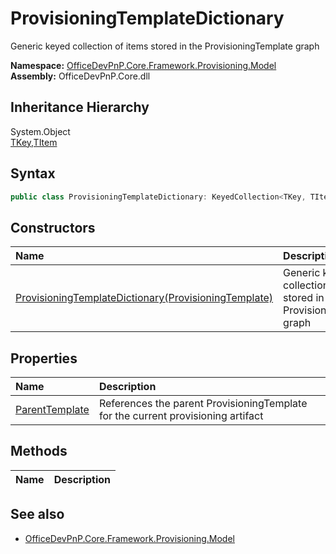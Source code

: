 # ProvisioningTemplateDictionary
Generic keyed collection of items stored in the ProvisioningTemplate graph  

**Namespace:** [OfficeDevPnP.Core.Framework.Provisioning.Model](OfficeDevPnP.Core.Framework.Provisioning.Model.md)  
**Assembly:** OfficeDevPnP.Core.dll  
## Inheritance Hierarchy
System.Object  
    [TKey,TItem](TKey,TItem.md)
## Syntax
```C#
public class ProvisioningTemplateDictionary: KeyedCollection<TKey, TItem>
```
## Constructors
|**Name**|**Description**|
|:-----|:-----|
| [ProvisioningTemplateDictionary(ProvisioningTemplate)](OfficeDevPnP.Core.Framework.Provisioning.Model.ProvisioningTemplateDictionary.ctor1.md) |  Generic keyed collection of items stored in the ProvisioningTemplate graph 
## Properties
|**Name**|**Description**|
|:-----|:-----|
| [ParentTemplate](OfficeDevPnP.Core.Framework.Provisioning.Model.ProvisioningTemplateDictionary.ParentTemplate.md) | References the parent ProvisioningTemplate for the current provisioning artifact
## Methods
|**Name**|**Description**|
|:-----|:-----|
## See also
- [OfficeDevPnP.Core.Framework.Provisioning.Model](OfficeDevPnP.Core.Framework.Provisioning.Model.md)
